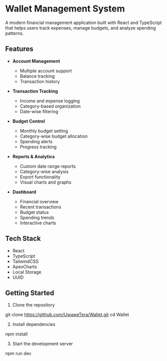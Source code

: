 # Wallet Management System

A modern financial management application built with React and TypeScript that helps users track expenses, manage budgets, and analyze spending patterns.

## Features

- **Account Management**
  - Multiple account support
  - Balance tracking
  - Transaction history

- **Transaction Tracking**
  - Income and expense logging
  - Category-based organization
  - Date-wise filtering

- **Budget Control**
  - Monthly budget setting
  - Category-wise budget allocation
  - Spending alerts
  - Progress tracking

- **Reports & Analytics**
  - Custom date range reports
  - Category-wise analysis
  - Export functionality
  - Visual charts and graphs

- **Dashboard**
  - Financial overview
  - Recent transactions
  - Budget status
  - Spending trends
  - Interactive charts

## Tech Stack

- React
- TypeScript
- TailwindCSS
- ApexCharts
- Local Storage
- UUID

## Getting Started

1. Clone the repository

git clone https://github.com/UwaweTera/Wallet.git
cd Wallet


2. Install dependencies

npm install


3. Start the development server

npm run dev


